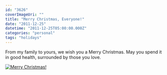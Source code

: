 ```yaml
---
id: "3626"
coverImageUri: ""
title: "Merry Christmas, Everyone!"
date: "2011-12-25"
datetime: "2011-12-25T05:00:00.000Z"
categories: "personal"
tags: "holidays"
---
```


From my family to yours, we wish you a Merry Christmas. May you spend it in good health, surrounded by those you love.

[![](http://assets.brandonmartinez.com/brandonmartinez/2011/12/20111211006.jpg "Merry Christmas!")](http://assets.brandonmartinez.com/brandonmartinez/2011/12/20111211006.jpg)

